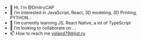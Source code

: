 - 👋 Hi, I’m @DmitryCAP
- 👀 I’m interested in JavaScript, React, 3D modeling, 3D Printing, PYTHON...
- 🌱 I’m currently learning JS, React Native, a lot of TypeScript
- 💞️ I’m looking to collaborate on ...
- 📫 How to reach me voland79@list.ru

<!---
DmitryCAP/DmitryCAP is a ✨ special ✨ repository because its `README.md` (this file) appears on your GitHub profile.
You can click the Preview link to take a look at your changes.
--->
